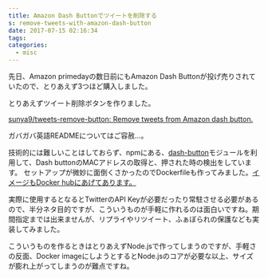 ```yaml
---
title: Amazon Dash Buttonでツイートを削除する
s: remove-tweets-with-amazon-dash-button
date: 2017-07-15 02:16:34
tags:
categories:
  - misc
---
```


先日、Amazon primedayの数日前にもAmazon Dash Buttonが投げ売りされていたので、とりあえず3つほど購入しました。

とりあえずツイート削除ボタンを作りました。

<!-- more -->

[sunya9/tweets-remove-button: Remove tweets from Amazon dash button.](https://github.com/sunya9/tweets-remove-button)

ガバガバ英語READMEについてはご容赦…。

技術的には難しいことはしておらず、npmにある、[dash-button](https://www.npmjs.com/package/dash-button)モジュールを利用して、Dash buttonのMACアドレスの取得と、押された時の検出をしています。
セットアップが微妙に面倒くさかったのでDockerfileも作ってみました。[イメージもDocker hubにあげてあります。](https://hub.docker.com/r/sunya/tweets-remove-button/)

実際に使用するとなるとTwitterのAPI Keyが必要だったり常駐させる必要があるので、半分ネタ目的ですが、こういうものが手軽に作れるのは面白いですね。期間指定までは出来ませんが、リプライやリツイート、ふぁぼられの保護なども実装してみました。

こういうものを作るときはとりあえずNode.jsで作ってしまうのですが、手軽さの反面、Docker imageにしようとするとNode.jsのコアが必要な以上、サイズが膨れ上がってしまうのが難点ですね。
